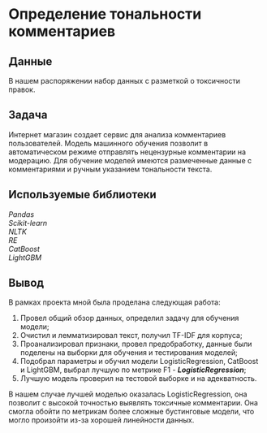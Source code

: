 # Определение тональности комментариев

## Данные

В нашем распоряжении набор данных с разметкой о токсичности правок.

## Задача

Интернет магазин создает сервис для анализа комментариев пользователей. Модель машинного обучения позволит в автоматическом режиме отправлять нецензурные комментарии на модерацию. Для обучение моделей имеются размеченные данные с комментариями и ручным указанием тональности текста.

## Используемые библиотеки

*Pandas* <br>
*Scikit-learn* <br>
*NLTK* <br>
*RE* <br>
*CatBoost* <br>
*LightGBM* <br>

## Вывод

В рамках проекта мной была проделана следующая работа:
1. Провел общий обзор данных, определил задачу для обучения модели;
2. Очистил и лемматизировал текст, получил TF-IDF для корпуса;
3. Проанализировал признаки, провел предобработку, данные были поделены на выборки для обучения и тестирования моделей;
4. Подобрал параметры и обучил модели LogisticRegression, CatBoost и LightGBM, выбрал лучшую по метрике F1 - ***LogisticRegression***;
5. Лучшую модель проверил на тестовой выборке и на адекватность.

В нашем случае лучшей моделью оказалась LogisticRegression, она позволит с высокой точностью выявлять токсичные комментарии. Она смогла обойти по метрикам более сложные бустинговые модели, что могло произойти из-за хорошей линейности данных.
